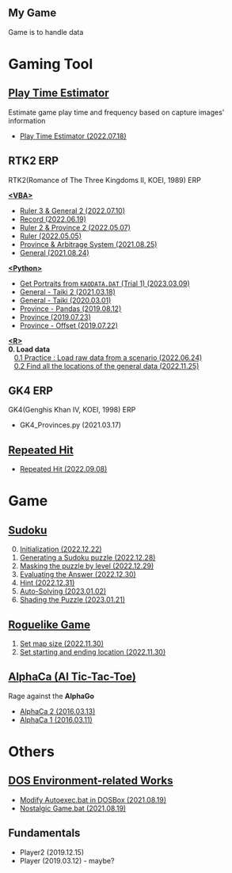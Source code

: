 ## My Game

Game is to handle data



# Gaming Tool


## [Play Time Estimator](/PlayTimeEstimator#play-time-estimator)

Estimate game play time and frequency based on capture images' information

- [Play Time Estimator (2022.07.18)](/PlayTimeEstimator#play-time-estimator-20220718)


## RTK2 ERP

RTK2(Romance of The Three Kingdoms II, KOEI, 1989) ERP  

[**\<VBA>**](./RTK2/VBA/)
- [Ruler 3 & General 2 (2022.07.10)](./RTK2/VBA/README.md#ruler-3--general-2-20220710)
- [Record (2022.06.19)](./RTK2/VBA/README.md#record-20220619)
- [Ruler 2 & Province 2 (2022.05.07)](./RTK2/VBA/README.md#ruler-2--province-2-20220507)
- [Ruler (2022.05.05)](./RTK2/VBA/README.md#ruler-20220505)
- [Province & Arbitrage System (2021.08.25)](./RTK2/VBA/README.md#province--arbitrage-system-20210825)
- [General (2021.08.24)](./RTK2/VBA/README.md#general-20210824)

[**\<Python>**](./RTK2/Python/)
- [Get Portraits from `KAODATA.DAT` (Trial 1) (2023.03.09)](./RTK2/Python/README.md#get-portraits-from-kaodatadat-trial-1-20230309)
- [General - Taiki 2 (2021.03.18)](./RTK2/Python/README.md#general---taiki-2-20210318)
- [General - Taiki (2020.03.01)](./RTK2/Python/README.md#general---taiki-20200301)
- [Province - Pandas (2019.08.12)](./RTK2/Python/README.md#province---pandas-20190812)
- [Province (2019.07.23)](./RTK2/Python/README.md#province-20190723)
- [Province - Offset (2019.07.22)](./RTK2/Python/README.md#province---offset-20190722)

[**\<R>**](./RTK2/R/)  
**0. Load data**  
&nbsp;&nbsp;&nbsp;[0.1 Practice : Load raw data from a scenario (2022.06.24)](./RTK2/R/README.md#01-practice--load-raw-data-from-a-scenario-20220624)  
&nbsp;&nbsp;&nbsp;[0.2 Find all the locations of the general data (2022.11.25)](./RTK2/R/README.md#02-find-all-the-locations-of-the-general-data-20221125)


## GK4 ERP

GK4(Genghis Khan Ⅳ, KOEI, 1998) ERP

- GK4_Provinces.py (2021.03.17)


## [Repeated Hit](/RepeatedHit/README.md#repeated-hit)

- [Repeated Hit (2022.09.08)](/RepeatedHit/README.md#repeated-hit-20220908)



# Game


## [Sudoku](./Sudoku/)

0. [Initialization (2022.12.22)](./Sudoku/README.md#0-initialization-20221222)
1. [Generating a Sudoku puzzle (2022.12.28)](./Sudoku/README.md#1-generating-a-sudoku-puzzle-20221228)
2. [Masking the puzzle by level (2022.12.29)](./Sudoku/README.md#2-masking-the-puzzle-by-level-20221229)
3. [Evaluating the Answer (2022.12.30)](./Sudoku/README.md#3-evaluating-the-answer-20221230)
4. [Hint (2022.12.31)](./Sudoku/README.md#4-hint-20221231)
5. [Auto-Solving (2023.01.02)](./Sudoku/README.md#5-auto-solving-20230102)
6. [Shading the Puzzle (2023.01.21)](./Sudoku/README.md#6-shading-the-puzzle-20230121)


## [Roguelike Game](./Roguelike/)

1. [Set map size (2022.11.30)](./Roguelike/README.md#1-set-map-size-20221130)
2. [Set starting and ending location (2022.11.30)](./Roguelike/README.md#2-set-starting-and-ending-location-20221130)


## [AlphaCa (AI Tic-Tac-Toe)](/AlphaCa#alphaca-ai-tic-tac-toe)

Rage against the **AlphaGo**

- [AlphaCa 2 (2016.03.13)](/AlphaCa#alphaca-2-20160313)
- [AlphaCa 1 (2016.03.11)](/AlphaCa#alphaca-1-20160311)



# Others


## [DOS Environment-related Works](/DOS#my-dos-environment-related-works)

- [Modify Autoexec.bat in DOSBox (2021.08.19)](/DOS#modify-autoexecbat-in-dosbox-20210819)
- [Nostalgic Game.bat (2021.08.19)](/DOS#nostalgic-gamebat-20210819)


## Fundamentals

- Player2 (2019.12.15)
- Player (2019.03.12) - maybe?